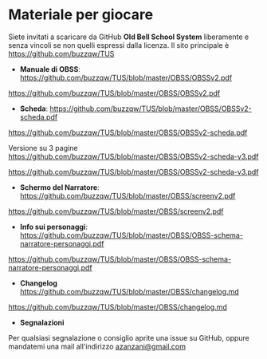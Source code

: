# Materiale per giocare

Siete invitati a scaricare da GitHub **Old Bell School System** liberamente e senza vincoli se non quelli espressi dalla licenza.
Il sito principale è https://github.com/buzzqw/TUS

* **Manuale di OBSS**:
https://github.com/buzzqw/TUS/blob/master/OBSS/OBSSv2.pdf

https://github.com/buzzqw/TUS/blob/master/OBSS/OBSSv2.pdf

* **Scheda**:
https://github.com/buzzqw/TUS/blob/master/OBSS/OBSSv2-scheda.pdf

https://github.com/buzzqw/TUS/blob/master/OBSS/OBSSv2-scheda.pdf

Versione su 3 pagine
https://github.com/buzzqw/TUS/blob/master/OBSS/OBSSv2-scheda-v3.pdf

https://github.com/buzzqw/TUS/blob/master/OBSS/OBSSv2-scheda-v3.pdf

* **Schermo del Narratore**:
https://github.com/buzzqw/TUS/blob/master/OBSS/screenv2.pdf

https://github.com/buzzqw/TUS/blob/master/OBSS/screenv2.pdf

* **Info sui personaggi**:
https://github.com/buzzqw/TUS/blob/master/OBSS/OBSS-schema-narratore-personaggi.pdf

https://github.com/buzzqw/TUS/blob/master/OBSS/OBSS-schema-narratore-personaggi.pdf

* **Changelog** https://github.com/buzzqw/TUS/blob/master/OBSS/changelog.md

https://github.com/buzzqw/TUS/blob/master/OBSS/changelog.md

* **Segnalazioni**

Per qualsiasi segnalazione o consiglio aprite una issue su GitHub, oppure mandatemi una mail all'indirizzo azanzani@gmail.com